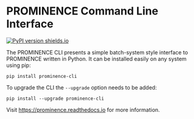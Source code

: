 # PROMINENCE Command Line Interface

[![PyPI version shields.io](https://img.shields.io/pypi/v/prominence-cli.svg)](https://pypi.python.org/pypi/ansicolortags/)

The PROMINENCE CLI presents a simple batch-system style interface to PROMINENCE written in Python. It can be installed easily on any system using pip:
```
pip install prominence-cli
```
To upgrade the CLI the `--upgrade` option needs to be added:
```
pip install --upgrade prominence-cli
```

Visit https://prominence.readthedocs.io for more information.
